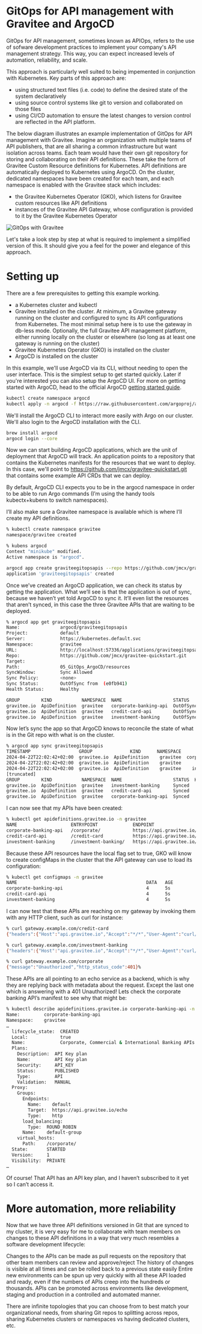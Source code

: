 # GitOps for API management with Gravitee and ArgoCD

GitOps for API management, sometimes known as APIOps, refers to the use of sofware development practices to implement your company's API management strategy. This way, you can expect increased levels of automation, reliability, and scale. 

This approach is particularly well suited to being impemented in conjunction with Kubernetes. Key parts of this approach are:

* using structured text files (i.e. code) to define the desired state of the system declaratively
* using source control systems like git to version and collaborated on those files
* using CI/CD automation to ensure the latest changes to version control are reflected in the API platform.

The below diagram illustrates an example implementation of GitOps for API management with Gravitee. Imagine an organization with multiple teams of API publishers, that are all sharing a common infrastructure but want isolation across teams. Each team would have their own git repository for storing and collaborating on their API definitions. These take the form of Gravitee Custom Resource definitions for Kubernetes. API definitions are automatically deployed to Kubernetes using ArgoCD. On the cluster, dedicated namespaces have been created for each team, and each namespace is enabled with the Gravitee stack which includes:

* the Gravitee Kubernetes Operator (GKO), which listens for Gravitee custom resources like API definitions
* instances of the Gravitee API Gateway, whose configuration is provided to it by the Gravitee Kubernetes Operator

![GitOps with Gravitee](assets/gitopswithgravitee.png "GitOps with Gravitee")

Let's take a look step by step at what is required to implement a simplified version of this. It should give you a feel for the power and elegance of this approach.

# Setting up

There are a few prerequisites to getting this example working. 

* a Kubernetes cluster and kubectl
* Gravitee installed on the cluster. At minimum, a Gravitee gateway running on the cluster and configured to sync its API configurations from Kubernetes. The most minimal setup here is to use the gateway in db-less mode. Optionally, the full Gravitee API management platform, either running locally on the cluster or elsewhere (so long as at least one gateway is running on the cluster)
* Gravitee Kubernetes Operator (GKO) is installed on the cluster
* ArgoCD is installed on the cluster

In this example, we'll use ArgoCD via its CLI, without needing to open the user interface. This is the simplest setup to get started quickly. Later if you're interested you can also setup the ArgoCD UI. For more on getting started with ArgoCD, head to the official ArgoCD [getting started guide](https://argo-cd.readthedocs.io/en/stable/getting_started/).

```sh
kubectl create namespace argocd
kubectl apply -n argocd -f https://raw.githubusercontent.com/argoproj/argo-cd/stable/manifests/core-install.yaml
```

We'll install the ArgoCD CLI to interact more easily with Argo on our cluster. We'll also login to the ArgoCD installation with the CLI. 

```sh
brew install argocd
argocd login --core
```

Now we can start building ArgoCD applications, which are the unit of deployment that ArgoCD will track. An application points to a repository that contains the Kubernetes manifests for the resources that we want to deploy. In this case, we'll point to https://github.com/jmcx/gravitee-quickstart.git that contains some example API CRDs that we can deploy. 

By default, ArgoCD CLI expects you to be in the argocd namespace in order to be able to run Argo commands (I’m using the handy tools kubectx+kubens to switch namespaces).

I’ll also make sure a Gravitee namespace is available which is where I’ll create my API definitions.

```sh
% kubectl create namespace gravitee
namespace/gravitee created

% kubens argocd 
Context "minikube" modified.
Active namespace is "argocd".

argocd app create graviteegitopsapis --repo https://github.com/jmcx/gravitee-quickstart.git --path 05_GitOps_ArgoCD/resources --dest-server https://kubernetes.default.svc --dest-namespace gravitee
application 'graviteegitopsapis' created
```
Once we’ve created an ArgoCD application, we can check its status by getting the application. What we’ll see is that the application is out of sync, because we haven’t yet told ArgoCD to sync it. It’ll even list the resources that aren’t synced, in this case the three Gravitee APIs that are waiting to be deployed.

```sh
% argocd app get graviteegitopsapis 
Name:               argocd/graviteegitopsapis
Project:            default
Server:             https://kubernetes.default.svc
Namespace:          gravitee
URL:                http://localhost:57336/applications/graviteegitopsapis
Repo:               https://github.com/jmcx/gravitee-quickstart.git
Target:             
Path:               05_GitOps_ArgoCD/resources
SyncWindow:         Sync Allowed
Sync Policy:        <none>
Sync Status:        OutOfSync from  (e0fb941)
Health Status:      Healthy

GROUP        KIND           NAMESPACE  NAME                   STATUS     HEALTH   HOOK  MESSAGE
gravitee.io  ApiDefinition  gravitee   corporate-banking-api  OutOfSync  Missing        
gravitee.io  ApiDefinition  gravitee   credit-card-api        OutOfSync  Missing        
gravitee.io  ApiDefinition  gravitee   investment-banking     OutOfSync  Missing 
```

Now let’s sync the app so that ArgoCD knows to reconcile the state of what is in the Git repo with what is on the cluster.

```sh
% argocd app sync graviteegitopsapis
TIMESTAMP                  GROUP              KIND      NAMESPACE                  NAME     STATUS    HEALTH        HOOK  MESSAGE
2024-04-22T22:02:42+02:00  gravitee.io  ApiDefinition    gravitee  corporate-banking-api  OutOfSync  Missing              
2024-04-22T22:02:42+02:00  gravitee.io  ApiDefinition    gravitee       credit-card-api   OutOfSync  Missing              
2024-04-22T22:02:42+02:00  gravitee.io  ApiDefinition    gravitee    investment-banking   OutOfSync  Missing              
[truncated]
GROUP        KIND           NAMESPACE  NAME                   STATUS  HEALTH  HOOK  MESSAGE
gravitee.io  ApiDefinition  gravitee   investment-banking     Synced                apidefinition.gravitee.io/investment-banking created
gravitee.io  ApiDefinition  gravitee   credit-card-api        Synced                apidefinition.gravitee.io/credit-card-api created
gravitee.io  ApiDefinition  gravitee   corporate-banking-api  Synced                apidefinition.gravitee.io/corporate-banking-api created
```

I can now see that my APIs have been created:

```sh
% kubectl get apidefinitions.gravitee.io -n gravitee 
NAME                    ENTRYPOINT             ENDPOINT                       VERSION
corporate-banking-api   /corporate/            https://api.gravitee.io/echo   1
credit-card-api         /credit-card           https://api.gravitee.io/echo   1
investment-banking      /investment-banking/   https://api.gravitee.io/echo   1
```

Because these API resources have the local flag set to true, GKO will know to create configMaps in the cluster that the API gateway can use to load its configuration:

```sh
% kubectl get configmaps -n gravitee
NAME                                                DATA   AGE
corporate-banking-api                               4      5s
credit-card-api                                     4      5s
investment-banking                                  4      5s
```

I can now test that these APIs are reaching on my gateway by invoking them with any HTTP client, such as curl for instance:


```sh
% curl gateway.example.com/credit-card
{"headers":{"Host":"api.gravitee.io","Accept":"*/*","User-Agent":"curl/8.4.0","X-Forwarded-Host":"apim.example.com","X-Forwarded-Scheme":"http","X-Gravitee-Request-Id":"8fb3ebee-eb77-4fa4-b3eb-eeeb778fa4e4","X-Gravitee-Transaction-Id":"fd8bbd27-581e-4477-8bbd-27581ec4774f","X-Real-IP":"10.244.0.1","X-Request-ID":"af2d5cd7a938f561dec2f10dd2f41316","X-Scheme":"http","accept-encoding":"deflate, gzip"},"query_params":{},"bodySize":0}%   
```

```sh
% curl gateway.example.com/investment-banking
{"headers":{"Host":"api.gravitee.io","Accept":"*/*","User-Agent":"curl/8.4.0","X-Forwarded-Host":"apim.example.com","X-Forwarded-Scheme":"http","X-Gravitee-Request-Id":"e98b58ea-5fd7-4df6-8b58-ea5fd76df641","X-Gravitee-Transaction-Id":"86e7733a-606e-467b-a773-3a606e667b81","X-Real-IP":"10.244.0.1","X-Request-ID":"6c7c70f310c80e6e51afe50f37c39bb5","X-Scheme":"http","accept-encoding":"deflate, gzip"},"query_params":{},"bodySize":0}% 
```

```sh
% curl gateway.example.com/corporate         
{"message":"Unauthorized","http_status_code":401}%
```

These APIs are all pointing to an echo service as a backend, which is why they are replying back with metadata about the request. Except the last one which is answering with a 401 Unauthorized! Lets check the corporate banking API’s manifest to see why that might be:

```sh
% kubectl describe apidefinitions.gravitee.io corporate-banking-api -n gravitee
Name:         corporate-banking-api
Namespace:    gravitee
…
  lifecycle_state:  CREATED
  Local:            true
  Name:             Corporate, Commercial & International Banking APIs
  Plans:
    Description:  API Key plan
    Name:         API Key plan
    Security:     API_KEY
    Status:       PUBLISHED
    Type:         API
    Validation:   MANUAL
  Proxy:
    Groups:
      Endpoints:
        Name:    default
        Target:  https://api.gravitee.io/echo
        Type:    http
      load_balancing:
        Type:  ROUND_ROBIN
      Name:    default-group
    virtual_hosts:
      Path:    /corporate/
  State:       STARTED
  Version:     1
  Visibility:  PRIVATE
…
```

Of course! That API has an API key plan, and I haven’t subscribed to it yet so I can’t access it.

# More automation, more reliability

Now that we have three API definitions versioned in Git that are synced to my cluster, it is very easy for me to collaborate with team members on changes to these API definitions in a way that very much resembles a software development lifecycle:

Changes to the APIs can be made as pull requests on the repository that other team members can review and approve/reject
The history of changes is visible at all times and can be rolled back to a previous state easily
Entire new environments can be spun up very quickly with all these API loaded and ready, even if the numbers of APIs creep into the hundreds or thousands.
APIs can be promoted across environments like development, staging and production in a controlled and automated manner.

There are infinite topologies that you can choose from to best match your organizational needs, from sharing Git repos to splitting across repos, sharing Kubernetes clusters or namespaces vs having dedicated clusters, etc.

